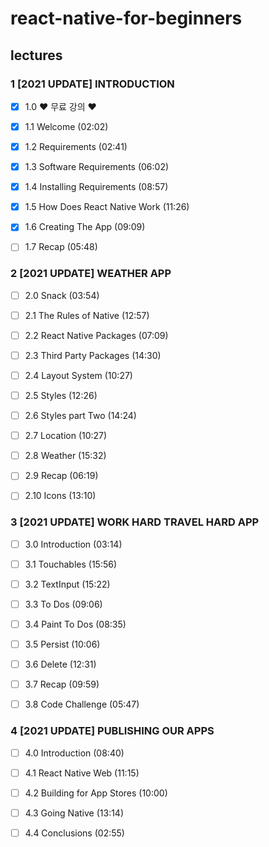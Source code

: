 # react-native-for-beginners

## lectures

### 1 [2021 UPDATE] INTRODUCTION

- [X] 1.0 ❤️ 무료 강의 ❤️

- [X] 1.1 Welcome (02:02)

- [X] 1.2 Requirements (02:41)

- [X] 1.3 Software Requirements (06:02)

- [X] 1.4 Installing Requirements (08:57)

- [X] 1.5 How Does React Native Work (11:26)

- [X] 1.6 Creating The App (09:09)

- [ ] 1.7 Recap (05:48)

### 2 [2021 UPDATE] WEATHER APP

- [ ] 2.0 Snack (03:54)

- [ ] 2.1 The Rules of Native (12:57)

- [ ] 2.2 React Native Packages (07:09)

- [ ] 2.3 Third Party Packages (14:30)

- [ ] 2.4 Layout System (10:27)

- [ ] 2.5 Styles (12:26)

- [ ] 2.6 Styles part Two (14:24)

- [ ] 2.7 Location (10:27)

- [ ] 2.8 Weather (15:32)

- [ ] 2.9 Recap (06:19)

- [ ] 2.10 Icons (13:10)

### 3 [2021 UPDATE] WORK HARD TRAVEL HARD APP

- [ ] 3.0 Introduction (03:14)

- [ ] 3.1 Touchables (15:56)

- [ ] 3.2 TextInput (15:22)

- [ ] 3.3 To Dos (09:06)

- [ ] 3.4 Paint To Dos (08:35)

- [ ] 3.5 Persist (10:06)

- [ ] 3.6 Delete (12:31)

- [ ] 3.7 Recap (09:59)

- [ ] 3.8 Code Challenge (05:47)

### 4 [2021 UPDATE] PUBLISHING OUR APPS

- [ ] 4.0 Introduction (08:40)

- [ ] 4.1 React Native Web (11:15)

- [ ] 4.2 Building for App Stores (10:00)

- [ ] 4.3 Going Native (13:14)

- [ ] 4.4 Conclusions (02:55)